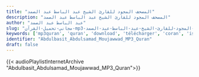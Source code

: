 ```yaml
---
title: "المصحف المجود للقارئ الشيخ عبد الباسط عبد الصمد"
description: "المصحف المجود للقارئ الشيخ عبد الباسط عبد الصمد"
author: "عبد الباسط عبد الصمد"
slug: "مجاني-تحميل-القرآن-mp3-المصحف-المجود-للقارئ-الشيخ-عبد-الباسط-عبد-الصمد"
keywords: ['mp3quran', 'quran', 'download', 'télécharger', 'coran', 'islam', 'Abdulbasit', 'Abdulsamad', 'Abdulbassit', 'Abdussamad', 'عبد', 'الباسط', 'عبد', 'الصمد', 'قرآن', 'مصحف', 'مرتل', 'مجود', 'القرآن', 'الكريم', 'المصحف', 'المرتل', 'المجود', 'إسلام', 'تحميل']
identifier: "Abdulbasit_Abdulsamad_Moujawwad_MP3_Quran"
draft: false
---
```


{{< audioPlaylistInternetArchive "Abdulbasit_Abdulsamad_Moujawwad_MP3_Quran">}}
